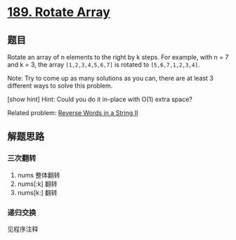 # [189. Rotate Array](https://leetcode.com/problems/rotate-array/)

## 题目

Rotate an array of n elements to the right by k steps.
For example, with n = 7 and k = 3, the array `[1,2,3,4,5,6,7]` is rotated to `[5,6,7,1,2,3,4]`. 

Note:
Try to come up as many solutions as you can, there are at least 3 different ways to solve this problem.


[show hint]
Hint:
Could you do it in-place with O(1) extra space?


Related problem: [Reverse Words in a String II](https://leetcode.com/problems/reverse-words-in-a-string-ii/)

## 解题思路
###  三次翻转
1. nums 整体翻转
1. nums[:k] 翻转
1. nums[k:] 翻转

### 递归交换
见程序注释
